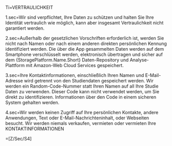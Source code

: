 Ti=VERTRAULICHKEIT

1.sec=Wir sind verpflichtet, Ihre Daten zu schützen und halten Sie Ihre Identität vertraulich wie möglich, kann aber insgesamt Vertraulichkeit nicht garantiert werden.

2.sec=Außerhalb der gesetzlichen Vorschriften erforderlich ist, werden Sie nicht nach Namen oder nach einem anderen direkten persönlichen Kennung identifiziert werden. Die über die App gesammelten Daten werden auf dem Smartphone verschlüsselt werden, elektronisch übertragen und sicher auf dem {StoragePlatform.Name.Short} Daten-Repository und Analyse-Plattform mit Amazon-Web Cloud Services gespeichert.

3.sec=Ihre Kontaktinformationen, einschließlich Ihren Namen und E-Mail-Adresse wird getrennt von den Studiendaten gespeichert werden. Wir werden ein Random-Code-Nummer statt Ihren Namen auf all Ihre Studie Daten zu verwenden. Dieser Code kann nicht verwendet werden, um Sie direkt zu identifizieren. Informationen über den Code in einem sicheren System gehalten werden.

4.sec=Wir werden keinen Zugriff auf Ihre persönlichen Kontakte, andere Anwendungen, Text oder E-Mail-Nachrichteninhalt, oder Webseiten besucht. Wir werden niemals verkaufen, vermieten oder vermieten Ihre KONTAKTINFORMATIONEN

=[Z/Sec/S4]
